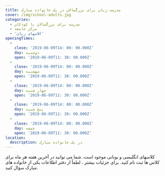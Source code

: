 ```yaml
---
title: مدرسه زبان برای بزرگسالان در یک خانواده مبارک
cover: /img/school-adults.jpg
categories:
  - مدرسه برای بزرگسالان یا کودکان
  - مرکز جامعه
  - 'کلاسهای زبان'
openingTimes:
  - 
    close: '2019-06-09T14: 00: 00.000Z'
    day: دوشنبه
    open: '2019-06-09T11: 30: 00.000Z'
  - 
    close: '2019-06-09T14: 00: 00.000Z'
    day: سهشنبه
    open: '2019-06-09T11: 30: 00.000Z'
  - 
    close: '2019-06-09T14: 00: 00.000Z'
    day: چهار شنبه
    open: '2019-06-09T11: 30: 00.000Z'
  - 
    close: '2019-06-09T14: 00: 00.000Z'
    day: پنج شنبه
    open: '2019-06-09T11: 30: 00.000Z'
  - 
    close: '2019-06-09T14: 00: 00.000Z'
    day: جمعه
    open: '2019-06-09T11: 30: 00.000Z'
location:
  description: در یک خانواده مبارک
---
```


کلاسهای انگلیسی و یونانی موجود است. شما می توانید در آخرین هفته هر ماه برای کلاس ها ثبت نام کنید. برای جزئیات بیشتر ، لطفاً از دفتر اطلاعات یکی از خانواده های مبارک سؤال کنید.